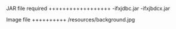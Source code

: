 JAR file required
++++++++++++++++++
-ifxjdbc.jar
-ifxjbdcx.jar

Image file
++++++++++
/resources/background.jpg
